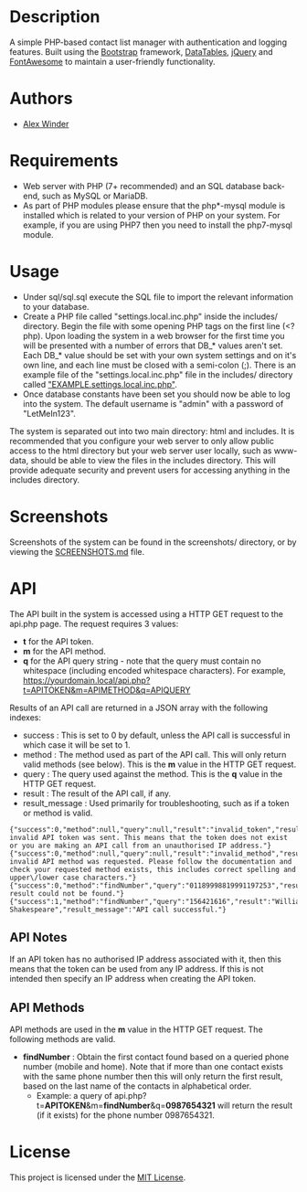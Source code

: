 # Description

A simple PHP-based contact list manager with authentication and logging features. Built using the [Bootstrap](https://getbootstrap.com/) framework, [DataTables](https://datatables.net/), [jQuery](https://jquery.com/) and [FontAwesome](https://fontawesome.com/) to maintain a user-friendly functionality.

# Authors

* [Alex Winder](https://www.alexwinder.uk) 

# Requirements

* Web server with PHP (7+ recommended) and an SQL database back-end, such as MySQL or MariaDB.
* As part of PHP modules please ensure that the php*-mysql module is installed which is related to your version of PHP on your system. For example, if you are using PHP7 then you need to install the php7-mysql module.

# Usage

- Under sql/sql.sql execute the SQL file to import the relevant information to your database.
- Create a PHP file called "settings.local.inc.php" inside the includes/ directory. Begin the file with some opening PHP tags on the first line (<?php). Upon loading the system in a web browser for the first time you will be presented with a number of errors that DB_* values aren't set. Each DB_* value should be set with your own system settings and on it's own line, and each line must be closed with a semi-colon (;). There is an example file of the "settings.local.inc.php" file in the includes/ directory called ["EXAMPLE.settings.local.inc.php"](includes/EXAMPLE.settings.local.inc.php).
- Once database constants have been set you should now be able to log into the system. The default username is "admin" with a password of "LetMeIn123".

The system is separated out into two main directory: html and includes. It is recommended that you configure your web server to only allow public access to the html directory but your web server user locally, such as www-data, should be able to view the files in the includes directory. This will provide adequate security and prevent users for accessing anything in the includes directory.

# Screenshots

Screenshots of the system can be found in the screenshots/ directory, or by viewing the [SCREENSHOTS.md](SCREENSHOTS.md) file.

# API

The API built in the system is accessed using a HTTP GET request to the api.php page. The request requires 3 values:
- **t** for the API token.
- **m** for the API method.
- **q** for the API query string - note that the query must contain no whitespace (including encoded whitespace characters).
For example, https://yourdomain.local/api.php?t=APITOKEN&m=APIMETHOD&q=APIQUERY

Results of an API call are returned in a JSON array with the following indexes:
- success : This is set to 0 by default, unless the API call is successful in which case it will be set to 1.
- method : The method used as part of the API call. This will only return valid methods (see below). This is the **m** value in the HTTP GET request.
- query : The query used against the method. This is the **q** value in the HTTP GET request.
- result : The result of the API call, if any.
- result_message : Used primarily for troubleshooting, such as if a token or method is valid.

``` 
{"success":0,"method":null,"query":null,"result":"invalid_token","result_message":"An invalid API token was sent. This means that the token does not exist or you are making an API call from an unauthorised IP address."}
{"success":0,"method":null,"query":null,"result":"invalid_method","result_message":"An invalid API method was requested. Please follow the documentation and check your requested method exists, this includes correct spelling and upper\/lower case characters."}
{"success":0,"method":"findNumber","query":"01189998819991197253","result":"no_result","result_message":"A result could not be found."} 
{"success":1,"method":"findNumber","query":"156421616","result":"William Shakespeare","result_message":"API call successful."}
```

## API Notes

If an API token has no authorised IP address associated with it, then this means that the token can be used from any IP address. If this is not intended then specify an IP address when creating the API token.

## API Methods

API methods are used in the **m** value in the HTTP GET request. The following methods are valid.

- **findNumber** : Obtain the first contact found based on a queried phone number (mobile and home). Note that if more than one contact exists with the same phone number then this will only return the first result, based on the last name of the contacts in alphabetical order.
  - Example: a query of api.php?t=**APITOKEN**&m=**findNumber**&q=**0987654321** will return the result (if it exists) for the phone number 0987654321.

# License

This project is licensed under the [MIT License](LICENSE.md).